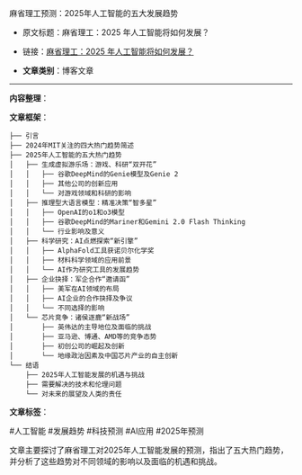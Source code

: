 麻省理工预测：2025年人工智能的五大发展趋势
- 原文标题：麻省理工：2025 年人工智能将如何发展？
- 链接：[麻省理工：2025 年人工智能将如何发展？](https://mp.weixin.qq.com/s/t9iDFjM1GgOJIGf9WqPbJA) 

- **文章类别**：博客文章 

---

**内容整理**： 

**文章框架**：
```
├── 引言
├── 2024年MIT关注的四大热门趋势简述
├── 2025年人工智能的五大热门趋势
│   ├── 生成虚拟游乐场：游戏、科研“双开花”
│   │   ├── 谷歌DeepMind的Genie模型及Genie 2
│   │   ├── 其他公司的创新应用
│   │   └── 对游戏领域和科研的影响
│   ├── 推理型大语言模型：精准决策“智多星”
│   │   ├── OpenAI的o1和o3模型
│   │   ├── 谷歌DeepMind的Mariner和Gemini 2.0 Flash Thinking
│   │   └── 行业影响及意义
│   ├── 科学研究：AI点燃探索“新引擎”
│   │   ├── AlphaFold工具获诺贝尔化学奖
│   │   ├── 材料科学领域的应用前景
│   │   └── AI作为研究工具的发展趋势
│   ├── 企业抉择：军企合作“邀请函”
│   │   ├── 美军在AI领域的布局
│   │   ├── AI企业的合作抉择及争议
│   │   └── 不同选择的影响
│   └── 芯片竞争：诸侯逐鹿“新战场”
│       ├── 英伟达的主导地位及面临的挑战
│       ├── 亚马逊、博通、AMD等的竞争态势
│       ├── 初创公司的崛起及创新
│       └── 地缘政治因素及中国芯片产业的自主创新
└── 结语
    ├── 2025年人工智能发展的机遇与挑战
    ├── 需要解决的技术和伦理问题
    └── 对未来的展望及人类的责任
```

**文章标签**：

#人工智能 #发展趋势 #科技预测 #AI应用 #2025年预测 

文章主要探讨了麻省理工对2025年人工智能发展的预测，指出了五大热门趋势，并分析了这些趋势对不同领域的影响以及面临的机遇和挑战。
